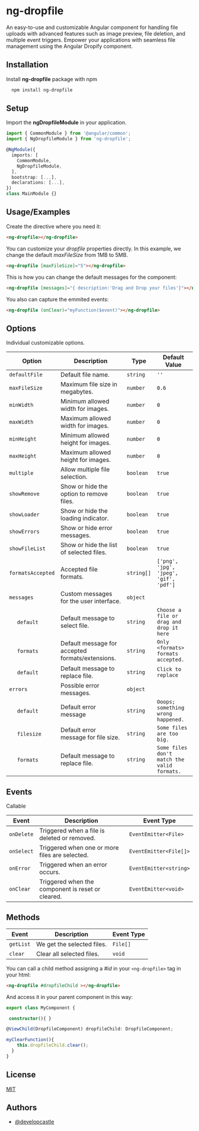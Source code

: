 
# ng-dropfile

An easy-to-use and customizable Angular component for handling file uploads with advanced features such as image preview, file deletion, and multiple event triggers. Empower your applications with seamless file management using the Angular Dropify component.



## Installation

Install __ng-dropfile__ package with npm

```bash
  npm install ng-dropfile
```
    
## Setup
Import the __ngDropfileModule__ in your application.

```typescript
import { CommonModule } from '@angular/common';
import { NgDropfileModule } from 'ng-dropfile';

@NgModule({
  imports: [
    CommonModule,
    NgDropfileModule,
  ],
  bootstrap: [...],
  declarations: [...],
})
class MainModule {}

```

## Usage/Examples



Create the directive where you need it:
```html
<ng-dropfile></ng-dropfile>
```

You can customize your _dropfile_ properties directly. In this example, we change the default _maxFileSize_ from 1MB to 5MB.
```html
<ng-dropfile [maxFileSize]="5"></ng-dropfile>
```

This is how you can change the default messages for the component:
```html
<ng-dropfile [messages]="{ description:'Drag and Drop your files'}"></ng-dropfile>
```
You also can capture the  emmited events:
```html
<ng-dropfile (onClear)="myFunction($event)"></ng-dropfile>
```

## Options  
Individual customizable options.

| Option          | Description                                       | Type                  | Default Value         |
| ------------------ | ------------------------------------------------- | --------------------- | --------------------- |
| `defaultFile`      | Default file name.                                | `string`              | `''`                    |
| `maxFileSize`      | Maximum file size in megabytes.                   | `number`              | `0.6`                   |
| `minWidth`         | Minimum allowed width for images.                 | `number`              | `0`                     |
| `maxWidth`         | Maximum allowed width for images.                 | `number`              | `0`                     |
| `minHeight`        | Minimum allowed height for images.                | `number`              | `0`                     |
| `maxHeight`        | Maximum allowed height for images.                | `number`              | `0`                     |
| `multiple`         | Allow multiple file selection.                   | `boolean`             | `true`                |
| `showRemove`       | Show or hide the option to remove files.          | `boolean`             | `true`                |
| `showLoader`       | Show or hide the loading indicator.              | `boolean`             | `true`                |
| `showErrors`       | Show or hide error messages.                      | `boolean`             | `true`                |
| `showFileList`     | Show or hide the list of selected files.          | `boolean`             | `true`                |
| `formatsAccepted`  | Accepted file formats.                            | `string[]`            | `['png', 'jpg', 'jpeg', 'gif', 'pdf']` |
| `messages`         | Custom messages for the user interface.           | `object` |  |
| &nbsp;&nbsp;&nbsp;&nbsp;&nbsp;`default`       | Default message to select file.   | `string`  | `Choose a file or drag and drop it here` |
| &nbsp;&nbsp;&nbsp;&nbsp;&nbsp;`formats`       | Default message for accepted formats/extensions.   | `string`  | `Only <formats> formats accepted.` |
| &nbsp;&nbsp;&nbsp;&nbsp;&nbsp;`default`       | Default message to replace file.   | `string`  | `Click to replace` |
| `errors`           | Possible error messages.                          | `object` |  |
| &nbsp;&nbsp;&nbsp;&nbsp;&nbsp;`default`       | Default error message   | `string`  | `Ooops; something wrong happened.` |
| &nbsp;&nbsp;&nbsp;&nbsp;&nbsp;`filesize`       | Default error message for file size.   | `string`  | `Some files are too big.` |
| &nbsp;&nbsp;&nbsp;&nbsp;&nbsp;`formats`       | Default message to replace file.   | `string`  | `Some files don't match the valid formats.` |

## Events
Callable

| Event            | Description                                        | Event Type                        |
|-------------------|----------------------------------------------------|-----------------------------------|
| `onDelete`          | Triggered when a file is deleted or removed.       | `EventEmitter<File>` |
| `onSelect`   | Triggered when one or more files are selected.     | `EventEmitter<File[]>`  |
| `onError`           | Triggered when an error occurs.                    | `EventEmitter<string>`            |
| `onClear`           | Triggered when the component is reset or cleared.  | `EventEmitter<void>`              |

## Methods


| Event            | Description                                        | Event Type                        |
|-------------------|----------------------------------------------------|-----------------------------------|
| `getList`          |We get the selected files.       | `File[]` |
| `clear`   | Clear all selected files.    | `void`  |

You can call a child method assigning a _#id_ in your `<ng-dropfile>` tag in your html:

```html
<ng-dropfile #dropfileChild ></ng-dropfile>
```

And access it in your parent component in this way:

```typescript
export class MyComponent {

 constructor(){ }

@ViewChild(DropfileComponent) dropfileChild: DropfileComponent;

myClearFunction(){
    this.dropfileChild.clear();
  }
}
```



## License

[MIT](https://choosealicense.com/licenses/mit/)


## Authors

- [@developcastle](https://github.com/developcastle)


